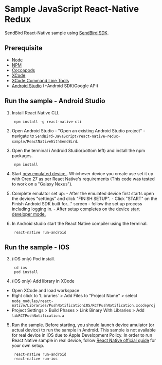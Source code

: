 # Sample JavaScript React-Native Redux

SendBird React-Native sample using [SendBird SDK](https://github.com/smilefam/SendBird-SDK-JavaScript).

## Prerequisite

- [Node](https://nodejs.org/en/)
- [NPM](https://www.npmjs.com/)
- [Cocoapods](https://cocoapods.org/)
- [XCode](https://developer.apple.com/xcode)
- [XCode Command Line Tools](https://facebook.github.io/react-native/docs/getting-started.html#xcode)
- [Android Studio](https://developer.android.com/studio/) (+Android SDK/Google API)

## Run the sample - Android Studio

1. Install React Native CLI.

        npm install -g react-native-cli

3. Open Android Studio - "Open an existing Android Studio project" - navigate to `SendBird-JavaScript/react-native-redux-sample/ReactNativeWithSendBird`.

2. Open the terminal i Android Studio(bottom left) and install the npm packages.

        npm install
        

3. Start [new emulated device.](https://developer.android.com/studio/run/managing-avds). Whichever device you create use set it up with Oreo 27 as per React Native's requirements (This code was tested to work on a "Galaxy Nexus").

5. Complete emulator set up: 
        - After the emulated device first starts open the devices "settings" and click "FINISH SETUP".
        - Click "START" on the  Finish Android SDK built for..." screen - follow the set up process including logging in.
        - After setup completes on the device [start developer mode.](https://developer.android.com/studio/debug/dev-options) 

6. In Android studio start the React Native compiler using the terminal.

        react-native run-android
        
        
## Run the sample - IOS

3. (iOS only) Pod install.

        cd ios
        pod install

4. (iOS only) Add library in XCode

- Open XCode and load workspace
- Right click to 'Libraries' > Add Files to "Project Name" > select `node_modules/react-native/Libraries/PushNotificationIOS/RCTPushNotification.xcodeproj`
- Project Settings > Build Phases > Link Binary With Libraries > Add `libRCTPushNotification.a`

5. Run the sample. Before starting, you should launch device amulator (or actual device) to run the sample in Android. This sample is not available for real device in iOS due to Apple Development Policy. In order to run React Native sample in real device, follow [React Native official guide](https://facebook.github.io/react-native/docs/running-on-device.html) for your own setup.

        react-native run-android
        react-native run-ios
